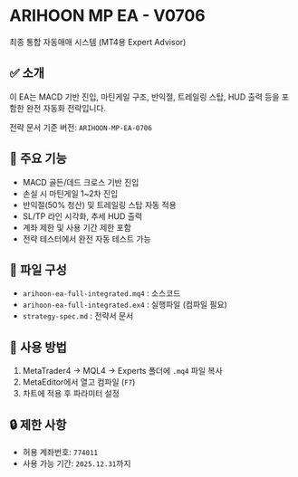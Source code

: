 # ARIHOON MP EA - V0706

최종 통합 자동매매 시스템 (MT4용 Expert Advisor)

## ✅ 소개
이 EA는 MACD 기반 진입, 마틴게일 구조, 반익절, 트레일링 스탑, HUD 출력 등을 포함한 완전 자동화 전략입니다.

전략 문서 기준 버전: `ARIHOON-MP-EA-0706`

## 🧠 주요 기능
- MACD 골든/데드 크로스 기반 진입
- 손실 시 마틴게일 1~2차 진입
- 반익절(50% 청산) 및 트레일링 스탑 자동 적용
- SL/TP 라인 시각화, 추세 HUD 출력
- 계좌 제한 및 사용 기간 제한 포함
- 전략 테스터에서 완전 자동 테스트 가능

## 📂 파일 구성
- `arihoon-ea-full-integrated.mq4` : 소스코드
- `arihoon-ea-full-integrated.ex4` : 실행파일 (컴파일 필요)
- `strategy-spec.md` : 전략서 문서

## 📌 사용 방법
1. MetaTrader4 → MQL4 → Experts 폴더에 `.mq4` 파일 복사
2. MetaEditor에서 열고 컴파일 (`F7`)
3. 차트에 적용 후 파라미터 설정

## 🔒 제한 사항
- 허용 계좌번호: `774011`
- 사용 가능 기간: `2025.12.31`까지